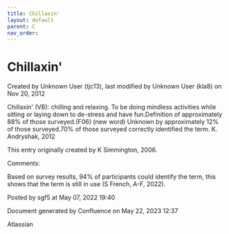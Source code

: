 ```yaml
---
title: Chillaxin'
layout: default
parent: C
nav_order:
---
```


# Chillaxin'

Created by  Unknown User (tjc13), last modified by  Unknown User (kla8) on Nov 20, 2012

Chillaxin' (VB): chilling and relaxing. To be doing mindless activities while sitting or laying down to de-stress and have fun.Definition of approximately 88% of those surveyed.(F06) (new word) Unknown by approximately 12% of those surveyed.70% of those surveyed correctly identified the term. K. Andryshak, 2012

This entry originally created by K Simmington, 2006.

Comments:

Based on survey results, 94% of participants could identify the term, this shows that the term is still in use (S French, A-F, 2022).

Posted by sgf5 at May 07, 2022 19:40

Document generated by Confluence on May 22, 2023 12:37

Atlassian
